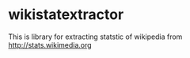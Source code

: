 wikistatextractor
=================

This is library for extracting statstic of wikipedia from http://stats.wikimedia.org
